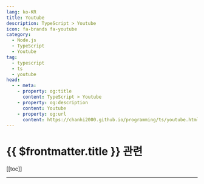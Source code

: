 ```yaml
---
lang: ko-KR
title: Youtube
description: TypeScript > Youtube
icon: fa-brands fa-youtube
category: 
  - Node.js
  - TypeScript
  - Youtube
tag: 
  - typescript
  - ts
  - youtube
head:
  - - meta:
    - property: og:title
      content: TypeScript > Youtube
    - property: og:description
      content: Youtube
    - property: og:url
      content: https://chanhi2000.github.io/programming/ts/youtube.html
---
```


# {{ $frontmatter.title }} 관련

[[toc]]

---

<MyYouTubeItems jsonName="yu-PedroTechnologies" /><!-- PedroTech -->
<MyYouTubeItems jsonName="yu-mduniv" /><!-- 마플개발대학 -->
<MyYouTubeItems jsonName="yu-SoftwareDeveloperDiaries" /><!-- Software Developer Diaries -->

<TagLinks />